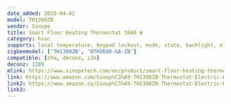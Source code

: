 ```yaml
---
date_added: 2020-04-02
model: TH1300ZB
vendor: Sinope
title: Smart Floor Heating Thermostat 3600 W
category: hvac
supports: local temperature, keypad lockout, mode, state, backlight, electrical measurement
zigbeemodel: ['TH1300ZB', 'OTH3600-GA-ZB']
compatible: [zha, deconz, z2m]
deconz: 1289
mlink: https://www.sinopetech.com/en/product/smart-floor-heating-thermostat-3600-w-zigbee/
link: https://www.amazon.com/Sinop%C3%A9-TH1300ZB-Thermostat-Electric-Heating/dp/B07PQTF53D
link2: https://www.amazon.ca/Sinop%C3%A9-TH1300ZB-Thermostat-Electric-Heating/dp/B07PQTF53D
link3: 
---
```

